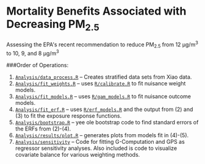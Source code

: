 
# Mortality Benefits Associated with Decreasing PM<sub>2.5</sub>

Assessing the EPA's recent recommendation to reduce PM<sub>2.5</sub> from 12 &mu;g/m<sup>3</sup> to 10, 9, and 8 &mu;g/m<sup>3</sup>

###Order of Operations:

1. [`Analysis/data_process.R`](https://github.com/kevjosey/pm-risk/blob/main/Analysis/data_process.R) – Creates stratified data sets from Xiao data.
2. [`Analysis/fit_weights.R`](https://github.com/kevjosey/pm-risk/blob/main/Analysis/fit_weights.R) – uses [`R/calibrate.R`](https://github.com/kevjosey/pm-risk/blob/main/R/calibrate.R) to fit nuisance weight models.
3. [`Analysis/fit_models.R`](https://github.com/kevjosey/pm-risk/blob/main/Analysis/fit_models.R) – uses [`R/gam_models.R`](https://github.com/kevjosey/pm-risk/blob/main/R/gam_models.R) to fit nuisance outcome models.
4. [`Analysis/fit_erf.R`](https://github.com/kevjosey/pm-risk/blob/main/Analysis/fit_erf.R) – uses [`R/erf_models.R`](https://github.com/kevjosey/pm-risk/blob/main/Analysis/erf_models.R) and the output from (2) and (3) to fit the exposure response functions.
5. [`Analysis/bootstrap.R`](https://github.com/kevjosey/pm-risk/blob/main/Analysis/bootstrap.R) – yee ole bootstrap code to find standard errors of the ERFs from (2)-(4).
6. [`Analysis/results/plot.R`](https://github.com/kevjosey/pm-risk/blob/main/Analysis/results/plot.R) – generates plots from models fit in (4)-(5).
7. [`Analysis/sensitivity`](https://github.com/kevjosey/pm-risk/blob/main/Analysis/sensitivity) – Code for fitting G-Computation and GPS as regressor sensitivity analyses. Also included is code to visualize covariate balance for various weighting methods. 

